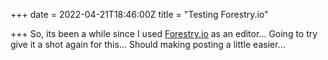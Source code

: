 +++
date = 2022-04-21T18:46:00Z
title = "Testing Forestry.io"

+++
So, its been a while since I used [Forestry.io](https://forestry.io) as an editor... Going to try give it a shot again for this... Should making posting a little easier...